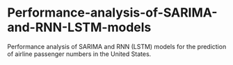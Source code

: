 # Performance-analysis-of-SARIMA-and-RNN-LSTM-models
Performance analysis of SARIMA and RNN (LSTM) models for the prediction of airline passenger numbers in the United States.
